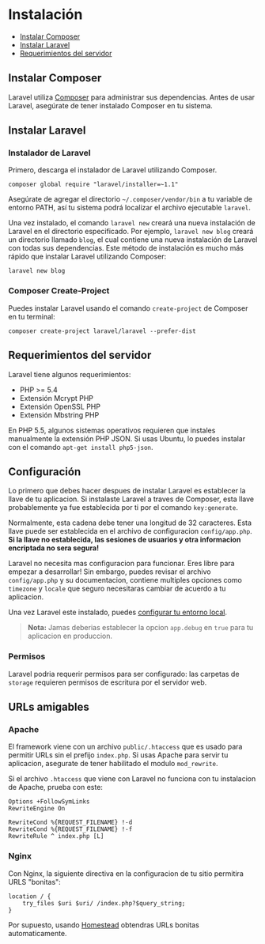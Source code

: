 # Instalación

- [Instalar Composer](#install-composer)
- [Instalar Laravel](#install-laravel)
- [Requerimientos del servidor](#server-requirements)

<a name="install-composer"></a>
## Instalar Composer

Laravel utiliza [Composer](http://getcomposer.org) para administrar sus dependencias. Antes de usar Laravel, asegúrate de tener instalado Composer en tu sistema.

<a name="install-laravel"></a>
## Instalar Laravel

### Instalador de Laravel

Primero, descarga el instalador de Laravel utilizando Composer.

	composer global require "laravel/installer=~1.1"

Asegúrate de agregar el directorio `~/.composer/vendor/bin` a tu variable de entorno PATH, así tu sistema podrá localizar el archivo ejecutable `laravel`.

Una vez instalado, el comando `laravel new` creará una nueva instalación de Laravel en el directorio especificado. Por ejemplo, `laravel new blog` creará un directorio llamado `blog`, el cual contiene una nueva instalación de Laravel con todas sus dependencias. Este método de instalación es mucho más rápido que instalar Laravel utilizando Composer:

	laravel new blog

### Composer Create-Project

Puedes instalar Laravel usando el comando `create-project` de Composer en tu terminal:

	composer create-project laravel/laravel --prefer-dist

<a name="server-requirements"></a>
## Requerimientos del servidor

Laravel tiene algunos requerimientos:

- PHP >= 5.4
- Extensión Mcrypt PHP
- Extensión OpenSSL PHP
- Extensión Mbstring PHP

En PHP 5.5, algunos sistemas operativos requieren que instales manualmente la extensión PHP JSON. Si usas Ubuntu, lo puedes instalar con el comando `apt-get install php5-json`.

<a name="configuration"></a>
## Configuración

Lo primero que debes hacer despues de instalar Laravel es establecer la llave de tu aplicacion. Si instalaste Laravel a traves de Composer, esta llave probablemente ya fue establecida por ti por el comando `key:generate`.

Normalmente, esta cadena debe tener una longitud de 32 caracteres. Esta llave puede ser establecida en el archivo de configuracion `config/app.php`. **Si la llave no establecida, las sesiones de usuarios y otra informacion encriptada no sera segura!**

Laravel no necesita mas configuracion para funcionar. Eres libre para empezar a desarrollar! Sin embargo, puedes revisar el archivo `config/app.php` y su documentacion, contiene multiples opciones como `timezone` y `locale` que seguro necesitaras cambiar de acuerdo a tu aplicacion.

Una vez Laravel este instalado, puedes [configurar tu entorno local](/5.0/configuration#environment-configuration).

> **Nota:** Jamas deberias establecer la opcion `app.debug` en `true` para tu aplicacion en produccion.

<a name="permissions"></a>
### Permisos

Laravel podria requerir permisos para ser configurado: las carpetas de `storage` requieren permisos de escritura por el servidor web.

<a name="pretty-urls"></a>
## URLs amigables

### Apache

El framework viene con un archivo `public/.htaccess` que es usado para permitir URLs sin el prefijo `index.php`. Si usas Apache para servir tu aplicacion, asegurate de tener habilitado el modulo `mod_rewrite`.

Si el archivo `.htaccess` que viene con Laravel no funciona con tu instalacion de Apache, prueba con este:

	Options +FollowSymLinks
	RewriteEngine On

	RewriteCond %{REQUEST_FILENAME} !-d
	RewriteCond %{REQUEST_FILENAME} !-f
	RewriteRule ^ index.php [L]

### Nginx

Con Nginx, la siguiente directiva en la configuracion de tu sitio permitira URLS "bonitas":

    location / {
        try_files $uri $uri/ /index.php?$query_string;
    }

Por supuesto, usando [Homestead](/5.0/homestead) obtendras URLs bonitas automaticamente.